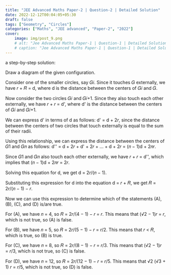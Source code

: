 ```yaml
---
title: "JEE Advanced Maths Paper-2 | Question-2 | Detailed Solution"
date: 2022-12-12T00:04:05+05:30
draft: false
tags: ["Geometry", "Circles"]
categories: ["Maths", "JEE advanced", "Paper-2", "2022"]
cover: 
    image: img/post_9.png
    # alt: "Jee Advanced Maths Paper-1 | Question-1 | Detailed Solution"
    # caption: "Jee Advanced Maths Paper-1 | Question-1 | Detailed Solution"
---
```


a step-by-step solution:

Draw a diagram of the given configuration.

Consider one of the smaller circles, say 𝐺𝑖. Since it touches 𝐺 externally, we have 𝑟 + 𝑅 = d, where d is the distance between the centers of 𝐺𝑖 and 𝐺.

Now consider the two circles 𝐺𝑖 and 𝐺𝑖+1. Since they also touch each other externally, we have 𝑟 + 𝑟 = d', where d' is the distance between the centers of 𝐺𝑖 and 𝐺𝑖+1.

We can express d' in terms of d as follows: d' = d + 2𝑟, since the distance between the centers of two circles that touch externally is equal to the sum of their radii.

Using this relationship, we can express the distance between the centers of 𝐺1 and 𝐺𝑛 as follows:
d'' = d + 2𝑟 + d' + 2𝑟 + ... + d + 2𝑟 = (𝑛 − 1)d + 2𝑛𝑟.

Since 𝐺1 and 𝐺𝑛 also touch each other externally, we have 𝑟 + 𝑟 = d'', which implies that (𝑛 − 1)d + 2𝑛𝑟 = 2𝑟.

Solving this equation for d, we get d = 2𝑟/(𝑛 − 1).

Substituting this expression for d into the equation d = 𝑟 + 𝑅, we get 𝑅 = 2𝑟/(𝑛 − 1) − 𝑟.

Now we can use this expression to determine which of the statements (A), (B), (C), and (D) is/are true.

For (A), we have 𝑛 = 4, so 𝑅 = 2𝑟/(4 − 1) − 𝑟 = 𝑟. This means that (√2 − 1)𝑟 = 𝑟, which is not true, so (A) is false.

For (B), we have 𝑛 = 5, so 𝑅 = 2𝑟/(5 − 1) − 𝑟 = 𝑟/2. This means that 𝑟 < 𝑅, which is true, so (B) is true.

For (C), we have 𝑛 = 8, so 𝑅 = 2𝑟/(8 − 1) − 𝑟 = 𝑟/3. This means that (√2 − 1)𝑟 = 𝑟/3, which is not true, so (C) is false.

For (D), we have 𝑛 = 12, so 𝑅 = 2𝑟/(12 − 1) − 𝑟 = 𝑟/5. This means that √2 (√3 + 1) 𝑟 = 𝑟/5, which is not true, so (D) is false.